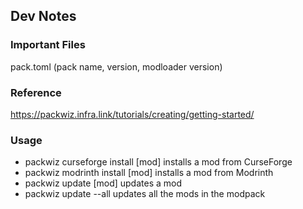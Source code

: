 ## Dev Notes
### Important Files
pack.toml (pack name, version, modloader version)

### Reference
https://packwiz.infra.link/tutorials/creating/getting-started/

### Usage
- packwiz curseforge install [mod] installs a mod from CurseForge
- packwiz modrinth install [mod] installs a mod from Modrinth
- packwiz update [mod] updates a mod
- packwiz update --all updates all the mods in the modpack
